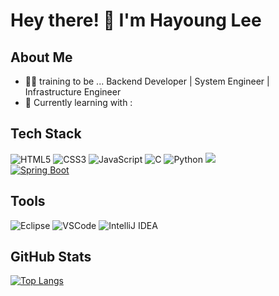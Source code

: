 # Hey there! 👋 I'm Hayoung Lee

## About Me
- 👩‍💻 training to be ... Backend Developer | System Engineer | Infrastructure Engineer
- 🌱 Currently learning with :

## Tech Stack
![HTML5](https://img.shields.io/badge/HTML5-E34F26?style=for-the-badge&logo=HTML5&logoColor=white)
![CSS3](https://img.shields.io/badge/CSS3-1572B6?style=for-the-badge&logo=CSS3&logoColor=white)
![JavaScript](https://img.shields.io/badge/JavaScript-F7DF1E?style=for-the-badge&logo=JavaScript&logoColor=black)
![C](https://img.shields.io/badge/C-00599C?style=for-the-badge&logo=C&logoColor=white)
![Python](https://img.shields.io/badge/Python-3776AB?style=for-the-badge&logo=Python&logoColor=white)
<img src="https://img.shields.io/badge/Java-ED8B00?style=for-the-badge&logo=openjdk&logoColor=white"><br>
[![Spring Boot](https://img.shields.io/badge/Spring_Boot-6DB33F?style=for-the-badge&logo=spring-boot&logoColor=white)](https://spring.io/projects/spring-boot)

## Tools
![Eclipse](https://img.shields.io/badge/Eclipse-2C2255?style=for-the-badge&logo=Eclipse&logoColor=white)
![VSCode](https://img.shields.io/badge/VSCode-007ACC?style=for-the-badge&logo=Visual%20Studio%20Code&logoColor=white)
![IntelliJ IDEA](https://img.shields.io/badge/IntelliJ%20IDEA-000000?style=for-the-badge&logo=IntelliJ%20IDEA&logoColor=white)

## GitHub Stats
[![Top Langs](https://github-readme-stats.vercel.app/api/top-langs/?username=emitlight&layout=compact)](https://github.com/anuraghazra/github-readme-stats)
